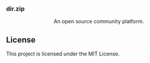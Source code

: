<h3>dir.zip</h3>
<p align="center">
  An open source community platform.
</p>



## License

This project is licensed under the MIT License.
